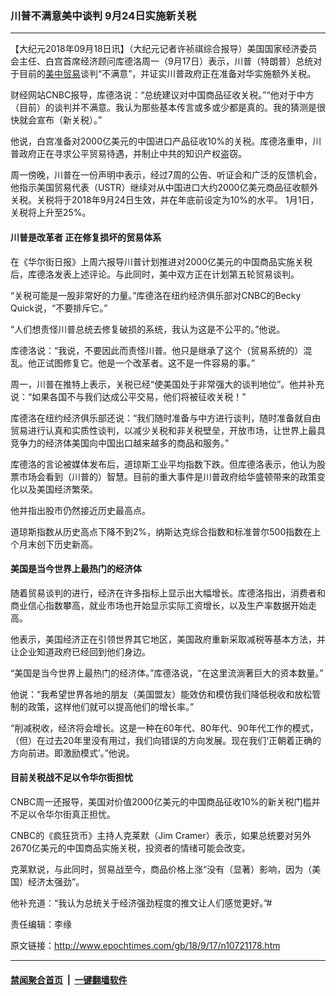 ### 川普不满意美中谈判 9月24日实施新关税
------------------------

<p>【大纪元2018年09月18日讯】（大纪元记者许祯祺综合报导）美国国家经济委员会主任、白宫首席经济顾问库德洛周一（9月17日）表示，川普（特朗普）总统对于目前的<a href="http://www.epochtimes.com/gb/tag/%E7%BE%8E%E4%B8%AD%E8%B4%B8%E6%98%93.html">美中贸易</a>谈判“不满意”，并证实川普政府正在准备对华实施额外关税。</p>
<p>财经网站CNBC报导，库德洛说：“总统建议对中国商品征收关税。”“他对于中方（目前）的谈判并不满意。我认为那些基本传言或多或少都是真的。我的猜测是很快就会宣布（新关税）。”</p>
<p>他说，白宫准备对2000亿美元的中国进口产品征收10%的关税。库德洛重申，川普政府正在寻求公平贸易待遇，并制止中共的知识产权盗窃。</p>
<p>周一傍晚，川普在一份声明中表示，经过7周的公告、听证会和广泛的反馈机会，他指示美国贸易代表（USTR）继续对从中国进口大约2000亿美元商品征收额外关税。关税将于2018年9月24日生效，并在年底前设定为10%的水平。 1月1日，关税将上升至25%。</p>
<h4>川普是改革者 正在修复损坏的贸易体系</h4>
<p>在《华尔街日报》上周六报导川普计划推进对2000亿美元的中国商品实施关税后，库德洛发表上述评论。与此同时，美中双方正在计划第五轮贸易谈判。</p>
<p>“关税可能是一股非常好的力量。”库德洛在纽约经济俱乐部对CNBC的Becky Quick说，“不要排斥它。”</p>
<p>“人们想责怪川普总统去修复破损的系统，我认为这是不公平的。”他说。</p>
<p>库德洛说：“我说，不要因此而责怪川普。他只是继承了这个（贸易系统的）混乱。他正试图修复它。他是一个改革者。这不是一件容易的事。”</p>
<p>周一，川普在推特上表示，关税已经“使美国处于非常强大的谈判地位”。他并补充说：“如果各国不与我们达成公平交易，他们将被征收关税！”</p>
<p>库德洛在纽约经济俱乐部还说：“我们随时准备与中方进行谈判，随时准备就自由贸易进行认真和实质性谈判，以减少关税和非关税壁垒，开放市场，让世界上最具竞争力的经济体美国向中国出口越来越多的商品和服务。”</p>
<p>库德洛的言论被媒体发布后，道琼斯工业平均指数下跌。但库德洛表示，他认为股票市场会看到（川普的）智慧。目前的重大事件是川普政府给华盛顿带来的政策变化以及美国经济繁荣。</p>
<p>他并指出股市仍然接近历史最高点。</p>
<p>道琼斯指数从历史高点下降不到2%，纳斯达克综合指数和标准普尔500指数在上个月末创下历史新高。</p>
<h4>美国是当今世界上最热门的经济体</h4>
<p>随着贸易谈判的进行，经济在许多指标上显示出大幅增长。库德洛指出，消费者和商业信心指数攀高，就业市场也开始显示实际工资增长，以及生产率数据开始走高。</p>
<p>他表示，美国经济正在引领世界其它地区，美国政府重新采取减税等基本方法，并让企业知道政府已经回到他们身边。</p>
<p>“美国是当今世界上最热门的经济体。”库德洛说，“在这里流淌著巨大的资本数量。”</p>
<p>他说：“我希望世界各地的朋友（美国盟友）能效仿和模仿我们降低税收和放松管制的政策，这样他们就可以提高他们的增长率。”</p>
<p>“削减税收，经济将会增长。这是一种在60年代、80年代、90年代工作的模式，（但）在过去20年里没有用过，我们向错误的方向发展。现在我们‘正朝着正确的方向前进。即激励模式’。”他说。</p>
<h4>目前关税战不足以令华尔街担忧</h4>
<p>CNBC周一还报导，美国对价值2000亿美元的中国商品征收10%的新关税门槛并不足以令华尔街真正担忧。</p>
<p>CNBC的《疯狂货币》主持人克莱默（Jim Cramer）表示，如果总统要对另外2670亿美元的中国商品实施关税，投资者的情绪可能会改变。</p>
<p>克莱默说，与此同时，贸易战至今，商品价格上涨“没有（显著）影响，因为（美国）经济太强劲”。</p>
<p>他补充道：“我认为总统关于经济强劲程度的推文让人们感觉更好。”#</p>
<p>责任编辑：李缘</p>

原文链接：http://www.epochtimes.com/gb/18/9/17/n10721178.htm


------------------------
#### [禁闻聚合首页](https://github.com/gfw-breaker/banned-news/blob/master/README.md) &nbsp;|&nbsp;  [一键翻墙软件](https://github.com/gfw-breaker/nogfw/blob/master/README.md)